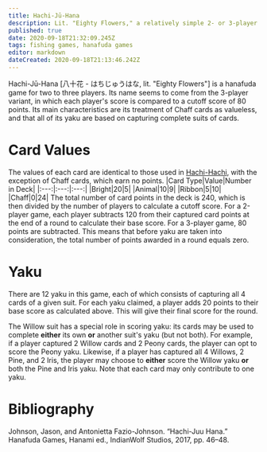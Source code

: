 ```yaml
---
title: Hachi-Jū-Hana
description: Lit. "Eighty Flowers," a relatively simple 2- or 3-player hanafuda game
published: true
date: 2020-09-18T21:32:09.245Z
tags: fishing games, hanafuda games
editor: markdown
dateCreated: 2020-09-18T21:13:46.242Z
---
```


Hachi-Jū-Hana [八十花 - はちじゅうはな, lit. "Eighty Flowers"] is a hanafuda game for two to three players. Its name seems to come from the 3-player variant, in which each player's score is compared to a cutoff score of 80 points. Its main characteristics are its treatment of Chaff cards as valueless, and that all of its yaku are based on capturing complete suits of cards.
# Card Values
The values of each card are identical to those used in [Hachi-Hachi](/en/hanafuda/games/hachi-hachi), with the exception of Chaff cards, which earn no points.
|Card Type|Value|Number in Deck|
|:---:|:---:|:---:|
|Bright|20|5|
|Animal|10|9|
|Ribbon|5|10|
|Chaff|0|24|
The total number of card points in the deck is 240, which is then divided by the number of players to calculate a cutoff score. For a 2-player game, each player subtracts 120 from their captured card points at the end of a round to calculate their base score. For a 3-player game, 80 points are subtracted. This means that before yaku are taken into consideration, the total number of points awarded in a round equals zero.
# Yaku
There are 12 yaku in this game, each of which consists of capturing all 4 cards of a given suit. For each yaku claimed, a player adds 20 points to their base score as calculated above. This will give their final score for the round.

The Willow suit has a special role in scoring yaku: its cards may be used to complete **either** its own **or** another suit's yaku (but not both). For example, if a player captured 2 Willow cards and 2 Peony cards, the player can opt to score the Peony yaku. Likewise, if a player has captured all 4 Willows, 2 Pine, and 2 Iris, the player may choose to **either** score the Willow yaku **or** both the Pine and Iris yaku. Note that each card may only contribute to one yaku.
# Bibliography
Johnson, Jason, and Antonietta Fazio-Johnson. “Hachi-Juu Hana.” Hanafuda Games, Hanami ed., IndianWolf Studios, 2017, pp. 46–48. 